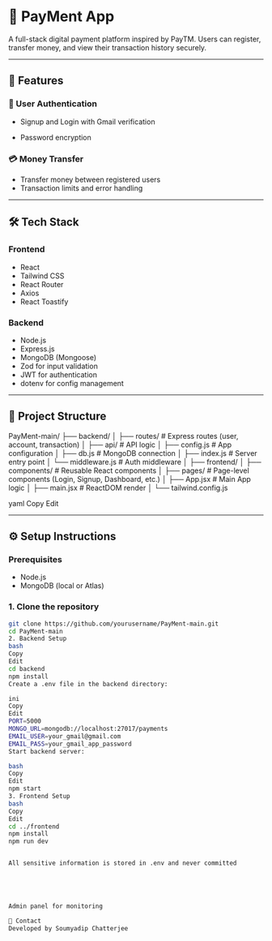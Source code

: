 # 💸 PayMent App

A full-stack digital payment platform inspired by PayTM. Users can register, transfer money, and view their transaction history securely.

---

## 🚀 Features

### 👤 User Authentication
- Signup and Login with Gmail verification

- Password encryption

### 💳 Money Transfer
- Transfer money between registered users
- Transaction limits and error handling



---

## 🛠️ Tech Stack

### Frontend
- React
- Tailwind CSS
- React Router
- Axios
- React Toastify

### Backend
- Node.js
- Express.js
- MongoDB (Mongoose)
- Zod for input validation
- JWT for authentication
- dotenv for config management

---

## 📁 Project Structure

PayMent-main/ ├── backend/ │ ├── routes/ # Express routes (user, account, transaction) │ ├── api/ # API logic │ ├── config.js # App configuration │ ├── db.js # MongoDB connection │ ├── index.js # Server entry point │ └── middleware.js # Auth middleware │ ├── frontend/ │ ├── components/ # Reusable React components │ ├── pages/ # Page-level components (Login, Signup, Dashboard, etc.) │ ├── App.jsx # Main App logic │ ├── main.jsx # ReactDOM render │ └── tailwind.config.js

yaml
Copy
Edit

---

## ⚙️ Setup Instructions

### Prerequisites
- Node.js
- MongoDB (local or Atlas)


### 1. Clone the repository

```bash
git clone https://github.com/yourusername/PayMent-main.git
cd PayMent-main
2. Backend Setup
bash
Copy
Edit
cd backend
npm install
Create a .env file in the backend directory:

ini
Copy
Edit
PORT=5000
MONGO_URL=mongodb://localhost:27017/payments
EMAIL_USER=your_gmail@gmail.com
EMAIL_PASS=your_gmail_app_password
Start backend server:

bash
Copy
Edit
npm start
3. Frontend Setup
bash
Copy
Edit
cd ../frontend
npm install
npm run dev


All sensitive information is stored in .env and never committed





Admin panel for monitoring

📧 Contact
Developed by Soumyadip Chatterjee